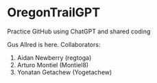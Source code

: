 # OregonTrailGPT
Practice GitHub using ChatGPT and shared coding

Gus Allred is here.
Collaborators:
1. Aidan Newberry (regtoga)
2. Arturo Montiel (Montiel8)
3. Yonatan Getachew (Yogetachew)